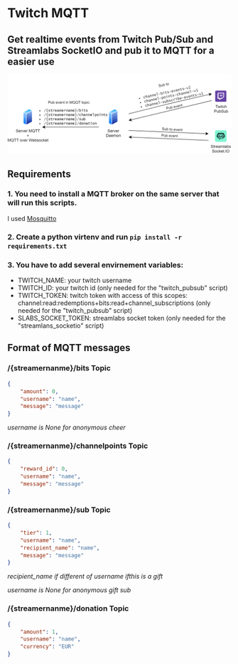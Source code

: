 # Twitch MQTT
## Get realtime events from Twitch Pub/Sub and Streamlabs SocketIO  and pub it to MQTT for a easier use

![Diagram showing the link between the APIs and the MQTT server](https://github.com/KraccoonTwitch/twitch_mqtt/blob/master/images/diagram.png?raw=true)

## Requirements

### 1. You need to install a MQTT broker on the same server that will run this scripts.
I used [Mosquitto](https://mosquitto.org/)

### 2. Create a python virtenv and run `pip install -r requirements.txt`

### 3. You have to add several envirnement variables:
* TWITCH\_NAME: your twitch username
* TWITCH\_ID: your twitch id (only needed for the "twitch\_pubsub" script)
* TWITCH\_TOKEN: twitch token with access of this scopes: channel:read:redemptions+bits:read+channel\_subscriptions (only needed for the "twitch\_pubsub" script)
* SLABS\_SOCKET\_TOKEN: streamlabs socket token (only needed for the "streamlans\_socketio" script)

## Format of MQTT messages

### /{streamernanme}/bits Topic
```json
{
    "amount": 0,
    "username": "name",
    "message": "message"
}
```
*username is None for anonymous cheer*

### /{streamernanme}/channelpoints Topic
```json
{
    "reward_id": 0,
    "username": "name",
    "message": "message"
}
```

### /{streamernanme}/sub Topic
```json
{
    "tier": 1,
    "username": "name",
    "recipient_name": "name",
    "message": "message"
}
```
*recipient_name if different of username ifthis is a gift*

*username is None for anonymous gift sub*

### /{streamernanme}/donation Topic
```json
{
    "amount": 1,
    "username": "name",
    "currency": "EUR"
}
```
